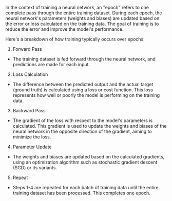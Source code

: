 
In the context of training a neural network, an "epoch" refers to one complete pass through the entire training dataset. During each epoch, the neural network's parameters (weights and biases) are updated based on the error or loss calculated on the training data. The goal of training is to reduce the error and improve the model's performance.

Here's a breakdown of how training typically occurs over epochs:

1. Forward Pass

- The training dataset is fed forward through the neural network, and predictions are made for each input.

2. Loss Calculation

- The difference between the predicted output and the actual target (ground truth) is calculated using a loss or cost function. This loss represents how well or poorly the model is performing on the training data.

3. Backward Pass

- The gradient of the loss with respect to the model's parameters is calculated. This gradient is used to update the weights and biases of the neural network in the opposite direction of the gradient, aiming to minimize the loss.

4. Parameter Update

- The weights and biases are updated based on the calculated gradients, using an optimization algorithm such as stochastic gradient descent (SGD) or its variants.

5. Repeat

- Steps 1-4 are repeated for each batch of training data until the entire training dataset has been processed. This completes one epoch.

